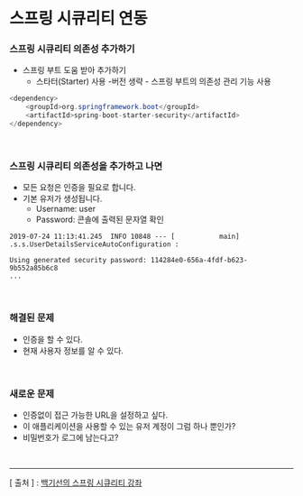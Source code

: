 스프링 시큐리티 연동
===

### 스프링 시큐리티 의존성 추가하기
+ 스프링 부트 도움 받아 추가하기
  - 스타터(Starter) 사용
  -버전 생략 - 스프링 부트의 의존성 관리 기능 사용
```java
<dependency>
	<groupId>org.springframework.boot</groupId>
	<artifactId>spring-boot-starter-security</artifactId>
</dependency>
```

<br/>

### 스프링 시큐리티 의존성을 추가하고 나면
+ 모든 요청은 인증을 필요로 합니다.
+ 기본 유저가 생성됩니다.
  - Username: user
  - Password: 콘솔에 출력된 문자열 확인
```
2019-07-24 11:13:41.245  INFO 10848 --- [           main] .s.s.UserDetailsServiceAutoConfiguration : 

Using generated security password: 114284e0-656a-4fdf-b623-9b552a85b6c8
...
```

<br/>

### 해결된 문제  
+ 인증을 할 수 있다.
+ 현재 사용자 정보를 알 수 있다.

<br/>

### 새로운 문제
+ 인증없이 접근 가능한 URL을 설정하고 싶다.
+ 이 애플리케이션을 사용할 수 있는 유저 계정이 그럼 하나 뿐인가?
+ 비밀번호가 로그에 남는다고?

<br/>

---
[ 출처 ] : [백기선의 스프링 시큐리티 강좌](https://www.inflearn.com/course/%EB%B0%B1%EA%B8%B0%EC%84%A0-%EC%8A%A4%ED%94%84%EB%A7%81-%EC%8B%9C%ED%81%90%EB%A6%AC%ED%8B%B0)  
